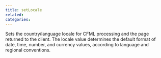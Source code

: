 ```yaml
---
title: setLocale
related:
categories:
---
```


Sets the country/language locale for CFML processing
        and the page returned to the client. The locale value
        determines the default format of date, time, number, and
        currency values, according to language and regional
        conventions.